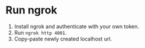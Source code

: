 # Run ngrok

1. Install ngrok and authenticate with your own token.
2. Run `ngrok http 4001`.
3. Copy-paste newly created localhost url.